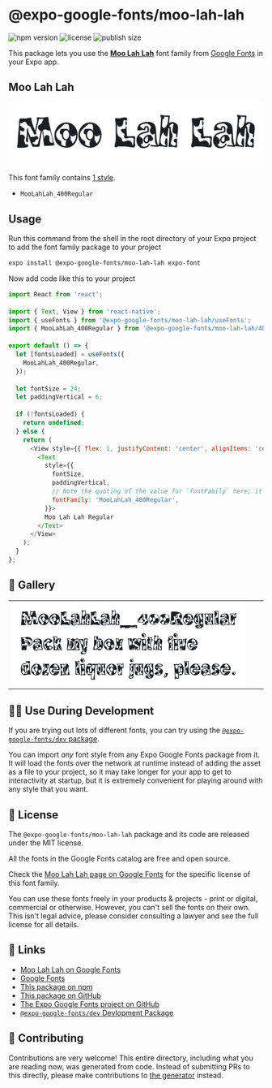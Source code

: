 # @expo-google-fonts/moo-lah-lah

![npm version](https://flat.badgen.net/npm/v/@expo-google-fonts/moo-lah-lah)
![license](https://flat.badgen.net/github/license/expo/google-fonts)
![publish size](https://flat.badgen.net/packagephobia/install/@expo-google-fonts/moo-lah-lah)

This package lets you use the [**Moo Lah Lah**](https://fonts.google.com/specimen/Moo+Lah+Lah) font family from [Google Fonts](https://fonts.google.com/) in your Expo app.

## Moo Lah Lah

![Moo Lah Lah](./font-family.png)

This font family contains [1 style](#-gallery).

- `MooLahLah_400Regular`

## Usage

Run this command from the shell in the root directory of your Expo project to add the font family package to your project
```sh
expo install @expo-google-fonts/moo-lah-lah expo-font
```

Now add code like this to your project
```js
import React from 'react';

import { Text, View } from 'react-native';
import { useFonts } from '@expo-google-fonts/moo-lah-lah/useFonts';
import { MooLahLah_400Regular } from '@expo-google-fonts/moo-lah-lah/400Regular';

export default () => {
  let [fontsLoaded] = useFonts({
    MooLahLah_400Regular,
  });

  let fontSize = 24;
  let paddingVertical = 6;

  if (!fontsLoaded) {
    return undefined;
  } else {
    return (
      <View style={{ flex: 1, justifyContent: 'center', alignItems: 'center' }}>
        <Text
          style={{
            fontSize,
            paddingVertical,
            // Note the quoting of the value for `fontFamily` here; it expects a string!
            fontFamily: 'MooLahLah_400Regular',
          }}>
          Moo Lah Lah Regular
        </Text>
      </View>
    );
  }
};

```

## 🔡 Gallery


||||
|-|-|-|
|![MooLahLah_400Regular](.//400Regular/MooLahLah_400Regular.ttf.png)||||


## 👩‍💻 Use During Development

If you are trying out lots of different fonts, you can try using the [`@expo-google-fonts/dev` package](https://github.com/expo/google-fonts/tree/master/font-packages/dev#readme).

You can import *any* font style from any Expo Google Fonts package from it. It will load the fonts
over the network at runtime instead of adding the asset as a file to your project, so it may take longer
for your app to get to interactivity at startup, but it is extremely convenient
for playing around with any style that you want.

## 📖 License

The `@expo-google-fonts/moo-lah-lah` package and its code are released under the MIT license.

All the fonts in the Google Fonts catalog are free and open source.

Check the [Moo Lah Lah page on Google Fonts](https://fonts.google.com/specimen/Moo+Lah+Lah) for the specific license of this font family.

You can use these fonts freely in your products & projects - print or digital, commercial or otherwise. However, you can't sell the fonts on their own. This isn't legal advice, please consider consulting a lawyer and see the full license for all details.

## 🔗 Links

- [Moo Lah Lah on Google Fonts](https://fonts.google.com/specimen/Moo+Lah+Lah)
- [Google Fonts](https://fonts.google.com/)
- [This package on npm](https://www.npmjs.com/package/@expo-google-fonts/moo-lah-lah)
- [This package on GitHub](https://github.com/expo/google-fonts/tree/master/font-packages/moo-lah-lah)
- [The Expo Google Fonts project on GitHub](https://github.com/expo/google-fonts)
- [`@expo-google-fonts/dev` Devlopment Package](https://github.com/expo/google-fonts/tree/master/font-packages/dev)

## 🤝 Contributing

Contributions are very welcome! This entire directory, including what you are reading now, was generated from code. Instead of submitting PRs to this directly, please make contributions to [the generator](https://github.com/expo/google-fonts/tree/master/packages/generator) instead.
